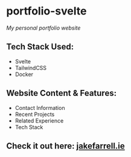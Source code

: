 # portfolio-svelte

*My personal portfolio website*


## Tech Stack Used:
- Svelte
- TailwindCSS
- Docker

## Website Content & Features:
- Contact Information
- Recent Projects
- Related Experience
- Tech Stack

## Check it out here: [jakefarrell.ie](https://jakefarrell.ie)
